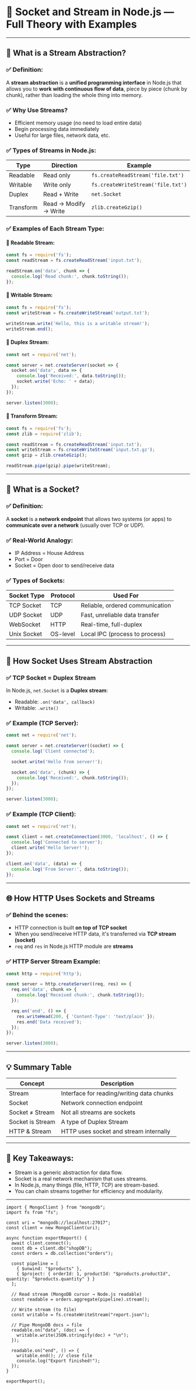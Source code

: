 # 🧠 Socket and Stream in Node.js — Full Theory with Examples

---

## 🔷 What is a Stream Abstraction?

### ✅ Definition:

A **stream abstraction** is a **unified programming interface** in Node.js that allows you to **work with continuous flow of data**, piece by piece (chunk by chunk), rather than loading the whole thing into memory.

### ✅ Why Use Streams?

* Efficient memory usage (no need to load entire data)
* Begin processing data immediately
* Useful for large files, network data, etc.

### ✅ Types of Streams in Node.js:

| Type      | Direction             | Example                            |
| --------- | --------------------- | ---------------------------------- |
| Readable  | Read only             | `fs.createReadStream('file.txt')`  |
| Writable  | Write only            | `fs.createWriteStream('file.txt')` |
| Duplex    | Read + Write          | `net.Socket`                       |
| Transform | Read → Modify → Write | `zlib.createGzip()`                |

### ✅ Examples of Each Stream Type:

#### 🔹 Readable Stream:

```js
const fs = require('fs');
const readStream = fs.createReadStream('input.txt');

readStream.on('data', chunk => {
  console.log('Read chunk:', chunk.toString());
});
```

#### 🔹 Writable Stream:

```js
const fs = require('fs');
const writeStream = fs.createWriteStream('output.txt');

writeStream.write('Hello, this is a writable stream!');
writeStream.end();
```

#### 🔹 Duplex Stream:

```js
const net = require('net');

const server = net.createServer(socket => {
  socket.on('data', data => {
    console.log('Received:', data.toString());
    socket.write('Echo: ' + data);
  });
});

server.listen(3000);
```

#### 🔹 Transform Stream:

```js
const fs = require('fs');
const zlib = require('zlib');

const readStream = fs.createReadStream('input.txt');
const writeStream = fs.createWriteStream('input.txt.gz');
const gzip = zlib.createGzip();

readStream.pipe(gzip).pipe(writeStream);
```

---

## 🔌 What is a Socket?

### ✅ Definition:

A **socket** is a **network endpoint** that allows two systems (or apps) to **communicate over a network** (usually over TCP or UDP).

### ✅ Real-World Analogy:

* IP Address = House Address
* Port = Door
* Socket = Open door to send/receive data

### ✅ Types of Sockets:

| Socket Type | Protocol | Used For                        |
| ----------- | -------- | ------------------------------- |
| TCP Socket  | TCP      | Reliable, ordered communication |
| UDP Socket  | UDP      | Fast, unreliable data transfer  |
| WebSocket   | HTTP     | Real-time, full-duplex          |
| Unix Socket | OS-level | Local IPC (process to process)  |

---

## 🔄 How Socket Uses Stream Abstraction

### ✅ TCP Socket = Duplex Stream

In Node.js, `net.Socket` is a **Duplex stream**:

* Readable: `.on('data', callback)`
* Writable: `.write()`

### ✅ Example (TCP Server):

```js
const net = require('net');

const server = net.createServer((socket) => {
  console.log('Client connected');

  socket.write('Hello from server!');

  socket.on('data', (chunk) => {
    console.log('Received:', chunk.toString());
  });
});

server.listen(3000);
```

### ✅ Example (TCP Client):

```js
const net = require('net');

const client = net.createConnection(3000, 'localhost', () => {
  console.log('Connected to server');
  client.write('Hello Server!');
});

client.on('data', (data) => {
  console.log('From Server:', data.toString());
});
```

---

## 🌐 How HTTP Uses Sockets and Streams

### ✅ Behind the scenes:

* HTTP connection is built **on top of TCP socket**
* When you send/receive HTTP data, it's transferred via **TCP stream (socket)**
* `req` and `res` in Node.js HTTP module are **streams**

### ✅ HTTP Server Stream Example:

```js
const http = require('http');

const server = http.createServer((req, res) => {
  req.on('data', chunk => {
    console.log('Received chunk:', chunk.toString());
  });

  req.on('end', () => {
    res.writeHead(200, { 'Content-Type': 'text/plain' });
    res.end('Data received');
  });
});

server.listen(3000);
```

---

## 💡 Summary Table

| Concept          | Description                               |
| ---------------- | ----------------------------------------- |
| Stream           | Interface for reading/writing data chunks |
| Socket           | Network connection endpoint               |
| Socket ≠ Stream  | Not all streams are sockets               |
| Socket is Stream | A type of Duplex Stream                   |
| HTTP & Stream    | HTTP uses socket and stream internally    |

---

## 📌 Key Takeaways:

* Stream is a generic abstraction for data flow.
* Socket is a real network mechanism that uses streams.
* In Node.js, many things (file, HTTP, TCP) are stream-based.
* You can chain streams together for efficiency and modularity.

---
```
import { MongoClient } from "mongodb";
import fs from "fs";

const uri = "mongodb://localhost:27017";
const client = new MongoClient(uri);

async function exportReport() {
  await client.connect();
  const db = client.db("shopDB");
  const orders = db.collection("orders");

  const pipeline = [
    { $unwind: "$products" },
    { $project: { orderId: 1, productId: "$products.productId", quantity: "$products.quantity" } }
  ];

  // Read stream (MongoDB cursor → Node.js readable)
  const readable = orders.aggregate(pipeline).stream();

  // Write stream (to file)
  const writable = fs.createWriteStream("report.json");

  // Pipe MongoDB docs → file
  readable.on("data", (doc) => {
    writable.write(JSON.stringify(doc) + "\n");
  });

  readable.on("end", () => {
    writable.end(); // close file
    console.log("Export finished!");
  });
}

exportReport();

```
